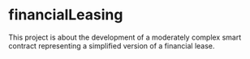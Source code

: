 # financialLeasing
This project is about the development of a moderately complex smart contract representing a simplified version of a financial lease.
